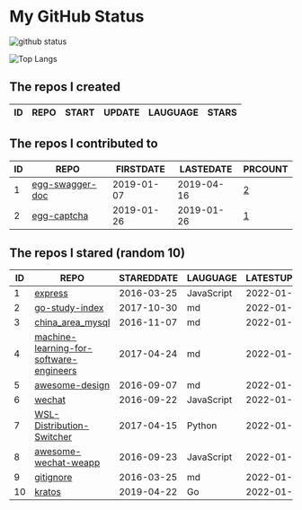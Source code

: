 # My GitHub Status

<img src="https://github-readme-stats-1.yihong0618.vercel.app/api?username=jc-lathander&show_icons=true&&&hide_title=true&count_private=true" alt="github status" />

![Top Langs](https://github-readme-stats-1.yihong0618.vercel.app/api/top-langs/?username=jc-lathander&layout=compact)

<!--START_SECTION:my_github-->
## The repos I created
| ID | REPO | START | UPDATE | LAUGUAGE | STARS |
|----|------|-------|--------|----------|-------|

## The repos I contributed to
| ID |                                REPO                                | FIRSTDATE  | LASTEDATE  |                                          PRCOUNT                                           |
|----|--------------------------------------------------------------------|------------|------------|--------------------------------------------------------------------------------------------|
|  1 | [egg-swagger-doc](https://github.com/Yanshijie-EL/egg-swagger-doc) | 2019-01-07 | 2019-04-16 | [2](https://github.com/Yanshijie-EL/egg-swagger-doc/pulls?q=is%3Apr+author%3Ajc-lathander) |
|  2 | [egg-captcha](https://github.com/Raoul1996/egg-captcha)            | 2019-01-26 | 2019-01-26 | [1](https://github.com/Raoul1996/egg-captcha/pulls?q=is%3Apr+author%3Ajc-lathander)        |

## The repos I stared (random 10)
| ID |                                                     REPO                                                      | STAREDDATE |  LAUGUAGE  | LATESTUPDATE |
|----|---------------------------------------------------------------------------------------------------------------|------------|------------|--------------|
|  1 | [express](https://github.com/expressjs/express)                                                               | 2016-03-25 | JavaScript | 2022-01-23   |
|  2 | [go-study-index](https://github.com/unknwon/go-study-index)                                                   | 2017-10-30 | md         | 2022-01-23   |
|  3 | [china_area_mysql](https://github.com/kakuilan/china_area_mysql)                                              | 2016-11-07 | md         | 2022-01-22   |
|  4 | [machine-learning-for-software-engineers](https://github.com/ZuzooVn/machine-learning-for-software-engineers) | 2017-04-24 | md         | 2022-01-23   |
|  5 | [awesome-design](https://github.com/gztchan/awesome-design)                                                   | 2016-09-07 | md         | 2022-01-24   |
|  6 | [wechat](https://github.com/node-webot/wechat)                                                                | 2016-09-22 | JavaScript | 2022-01-21   |
|  7 | [WSL-Distribution-Switcher](https://github.com/RoliSoft/WSL-Distribution-Switcher)                            | 2017-04-15 | Python     | 2022-01-10   |
|  8 | [awesome-wechat-weapp](https://github.com/Aufree/awesome-wechat-weapp)                                        | 2016-09-23 | JavaScript | 2022-01-18   |
|  9 | [gitignore](https://github.com/github/gitignore)                                                              | 2016-03-25 | md         | 2022-01-24   |
| 10 | [kratos](https://github.com/go-kratos/kratos)                                                                 | 2019-04-22 | Go         | 2022-01-23   |

<!--END_SECTION:my_github-->
